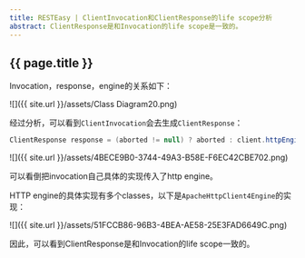 ```yaml
---
title: RESTEasy | ClientInvocation和ClientResponse的life scope分析
abstract: ClientResponse是和Invocation的life scope是一致的。
---
```


## {{ page.title }}

Invocation，response，engine的关系如下：

![]({{ site.url }}/assets/Class Diagram20.png)

经过分析，可以看到`ClientInvocation`会去生成`ClientResponse`：

```java
ClientResponse response = (aborted != null) ? aborted : client.httpEngine().invoke(this);
```

![]({{ site.url }}/assets/4BECE9B0-3744-49A3-B58E-F6EC42CBE702.png)

可以看倒把invocation自己具体的实现传入了http engine。

HTTP engine的具体实现有多个classes，以下是`ApacheHttpClient4Engine`的实现：

![]({{ site.url }}/assets/51FCCB86-96B3-4BEA-AE58-25E3FAD6649C.png)

因此，可以看到ClientResponse是和Invocation的life scope一致的。

